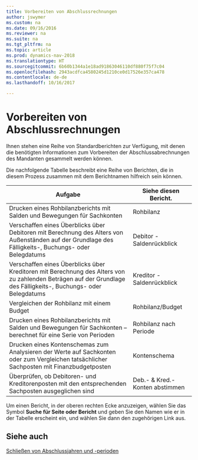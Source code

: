 ```yaml
---
title: Vorbereiten von Abschlussrechnungen
author: jswymer
ms.custom: na
ms.date: 09/16/2016
ms.reviewer: na
ms.suite: na
ms.tgt_pltfrm: na
ms.topic: article
ms.prod: dynamics-nav-2018
ms.translationtype: HT
ms.sourcegitcommit: 6b60b1344a1e18ad91863046110df880f75f7c04
ms.openlocfilehash: 2943acdfca4580245d1210ce0d17526e357ca478
ms.contentlocale: de-de
ms.lasthandoff: 10/16/2017

---
```

# <a name="prepare-closing-statements"></a>Vorbereiten von Abschlussrechnungen
Ihnen stehen eine Reihe von Standardberichten zur Verfügung, mit denen die benötigten Informationen zum Vorbereiten der Abschlussabrechnungen des Mandanten gesammelt werden können.

Die nachfolgende Tabelle beschreibt eine Reihe von Berichten, die in diesem Prozess zusammen mit dem Berichtnamen hilfreich sein können.


|Aufgabe     |Siehe diesen Bericht.       |
|-------|----------------------|
|Drucken eines Rohbilanzberichts mit Salden und Bewegungen für Sachkonten|Rohbilanz|
|Verschaffen eines Überblicks über Debitoren mit Berechnung des Alters von Außenständen auf der Grundlage des Fälligkeits-, Buchungs- oder Belegdatums|Debitor - Saldenrückblick|
|Verschaffen eines Überblicks über Kreditoren mit Berechnung des Alters von zu zahlenden Beträgen auf der Grundlage des Fälligkeits-, Buchungs- oder Belegdatums|Kreditor - Saldenrückblick|
|Vergleichen der Rohbilanz mit einem Budget|Rohbilanz/Budget|
|Drucken eines Rohbilanzberichts mit Salden und Bewegungen für Sachkonten – berechnet für eine Serie von Perioden|Rohbilanz nach Periode|
|Drucken eines Kontenschemas zum Analysieren der Werte auf Sachkonten oder zum Vergleichen tatsächlicher Sachposten mit Finanzbudgetposten|Kontenschema|
|Überprüfen, ob Debitoren- und Kreditorenposten mit den entsprechenden Sachposten ausgeglichen sind|Deb.- & Kred.-Konten abstimmen|
Um einen Bericht, in der oberen rechten Ecke anzuzeigen, wählen Sie das Symbol **Suche für Seite oder Bericht** und geben Sie den Namen wie er in der Tabelle erscheint ein, und wählen Sie dann den zugehörigen Link aus.
## <a name="see-also"></a>Siehe auch
[Schließen von Abschlussjahren und -perioden](year-close-years-periods.md)

